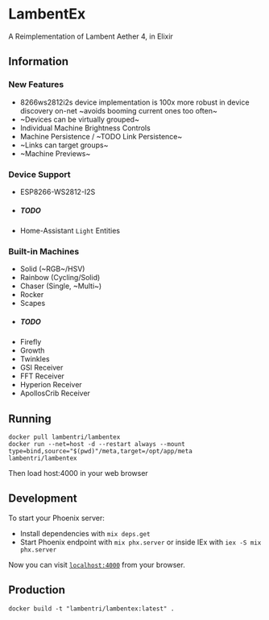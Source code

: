 # LambentEx

A Reimplementation of Lambent Aether 4, in Elixir

## Information

### New Features

- 8266ws2812i2s device implementation is 100x more robust in device discovery on-net ~avoids booming current ones too often~
- ~Devices can be virtually grouped~
- Individual Machine Brightness Controls
- Machine Persistence / ~TODO Link Persistence~
- ~Links can target groups~ 
- ~Machine Previews~

### Device Support

- ESP8266-WS2812-I2S
- ##### TODO
- Home-Assistant `Light` Entities

### Built-in Machines

- Solid (~RGB~/HSV)
- Rainbow (Cycling/Solid)
- Chaser (Single, ~Multi~)
- Rocker
- Scapes
- ##### TODO
- Firefly
- Growth
- Twinkles
- GSI Receiver
- FFT Receiver
- Hyperion Receiver
- ApollosCrib Receiver

## Running

```
docker pull lambentri/lambentex
docker run --net=host -d --restart always --mount type=bind,source="$(pwd)"/meta,target=/opt/app/meta lambentri/lambentex 
```

Then load host:4000 in your web browser

## Development

To start your Phoenix server:

  * Install dependencies with `mix deps.get`
  * Start Phoenix endpoint with `mix phx.server` or inside IEx with `iex -S mix phx.server`

Now you can visit [`localhost:4000`](http://localhost:4000) from your browser.

## Production

`docker build -t "lambentri/lambentex:latest" .`
